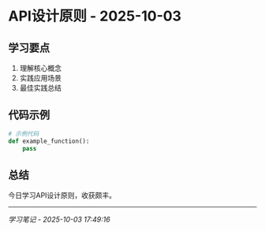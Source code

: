# API设计原则 - 2025-10-03

## 学习要点
1. 理解核心概念
2. 实践应用场景
3. 最佳实践总结

## 代码示例
```python
# 示例代码
def example_function():
    pass
```

## 总结
今日学习API设计原则，收获颇丰。

---
*学习笔记 - 2025-10-03 17:49:16*
